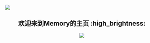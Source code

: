 [![](https://img.shields.io/badge/Blog-@Memory-23fff.svg)](https://memoryzy.pages.dev/)

<div align="center">
  <h2>欢迎来到Memory的主页 :high_brightness:</h2>
</div>

<div align="center">
  <img src="https://github-readme-stats.vercel.app/api?username=MemoryZy&show_icons=true&theme=radical"/> 
</div>
